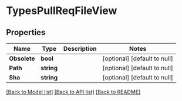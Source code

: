 # TypesPullReqFileView

## Properties
Name | Type | Description | Notes
------------ | ------------- | ------------- | -------------
**Obsolete** | **bool** |  | [optional] [default to null]
**Path** | **string** |  | [optional] [default to null]
**Sha** | **string** |  | [optional] [default to null]

[[Back to Model list]](../README.md#documentation-for-models) [[Back to API list]](../README.md#documentation-for-api-endpoints) [[Back to README]](../README.md)

